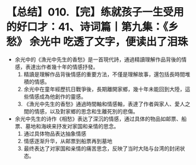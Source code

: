 # 【总结】010.【完】练就孩子一生受用的好口才：41、诗词篇丨第九集：《乡愁》 余光中 吃透了文字，便读出了泪珠

-   余光中的《漁光中先生的香愁》是一首現代詩，通過精讀理解作品背後的情感，表達出作者幾十年的情感抒發。
    1.  精讀是理解作品背後情感的重要方法，不僅是理解故事，還包括長時間堆積的情感。
    2.  余光中在童年經歷抗日戰爭後，長期離開家鄉，幾十年未能回到大陸，這些情感成為他創作的靈感。
    3.  《漁光中先生的香愁》通過時間軸和情感軸，表達了作者與家人、愛人之間的情感，以及對家鄉的思念和生離死別的悲傷。
-   余光中先生的诗作《相愁》表达了深沉的情感，通过具体的物品如邮票、船票、墓地和海峡来抒发对家国和亲情的思念。
    1.  通过具体物品表达抽象情感
    2.  情感逐渐升华，从邮票到船票再到墓地
    3.  最终表达了对家国和亲情的痛苦思念，反映了当时大陆与台湾的封闭状态。